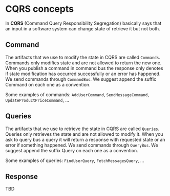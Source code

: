 # CQRS concepts

In **CQRS** (Command Query Responsibility Segregation) basically says that an input in a software system can change state of retrieve it but not both.

## Command
The artifacts that we use to modify the state in CQRS are called `Commands`. 
Commands only modifies state and are not allowed to return the new one. When you publish a command in command bus the response only denotes if state modification has occurred successfully or an error has happened.
We send commands through `CommandBus`. We suggest append the suffix Command on each one as a convention.

Some examples of commands: `AddUserCommand`, `SendMessageCommand`, `UpdateProductPriceCommand`, ... 

## Queries
The artifacts that we use to retrieve the state in CQRS are called `Queries`.
Queries only retrieves the state and are not allowed to modify it. When you ask to query bus a query it will return a response with requested state or an error if something happened.
We send commands through `QueryBus`. We suggest append the suffix Query on each one as a convention.

Some examples of queries: `FindUserQuery`, `FetchMessagesQuery`, ... 

## Response
TBD
